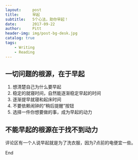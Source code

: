 ```yaml
---
layout:     post
title:      早起
subtitle:   5个心法，助你早起！
date:       2017-09-22
author:     Pitt
header-img: img/post-bg-desk.jpg
catalog: true
tags:
    - Writing
    - Reading
---
```


## 一切问题的根源，在于早起

1. 想清楚自己为什么要早起
2. 稳定的就寝时间，自然能逐渐稳定早起的时间
3. 逐渐提早就寝和起床时间
4. 不要依赖闹钟的“稍后提醒”按钮
5. 选择一件你想要做的事，成为早起的动力

## 不能早起的根源在于找不到动力

评论区有一个人说早起就是为了洗衣服，因为7点前的电便宜一些。

End